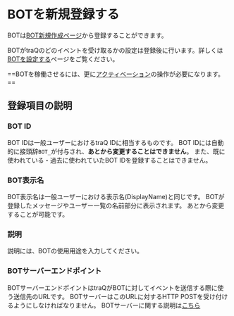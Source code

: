 # BOTを新規登録する
BOTは[BOT新規作成ページ](/bots/create)から登録することができます。

BOTがtraQのどのイベントを受け取るかの設定は登録後に行います。詳しくは[BOTを設定する](/docs/bot/settings)ページをご覧ください。

==BOTを稼働させるには、更に[アクティベーション](/docs/bot/settings)の操作が必要になります。==

## 登録項目の説明

### BOT ID

BOT IDは一般ユーザーにおけるtraQ IDに相当するものです。
BOT IDには自動的に接頭辞`BOT_`が付与され、**あとから変更することはできません**。
また、既に使われている・過去に使われていたBOT IDを登録することはできません。

### BOT表示名

BOT表示名は一般ユーザーにおける表示名(DisplayName)と同じです。
BOTが登録したメッセージやユーザー一覧の名前部分に表示されます。
あとから変更することが可能です。

### 説明

説明には、BOTの使用用途を入力してください。

### BOTサーバーエンドポイント

BOTサーバーエンドポイントはtraQがBOTに対してイベントを送信する際に使う送信先のURLです。
BOTサーバーはこのURLに対するHTTP POSTを受け付けるようにしなければなりません。
BOTサーバーに関する説明は[こちら](/docs/bot/server)

